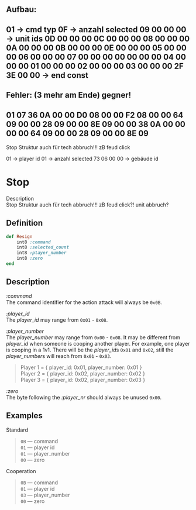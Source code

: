 Aufbau:
----------------------------------------------
01          -> cmd typ
0F          -> anzahl selected
09 00 00 00 -> unit ids
0D 00 00 00 
0C 00 00 00 
08 00 00 00 
0A 00 00 00 
0B 00 00 00 
0E 00 00 00 
05 00 00 00 
06 00 00 00 
07 00 00 00 
00 00 00 00 
04 00 00 00 
01 00 00 00 
02 00 00 00 
03 00 00 00 
2F 3E 00 00 -> end const
----------------------------------------------
Fehler: (3 mehr am Ende) gegner!
----------------------------------------------
01 
07 
36 0A 00 00 
D0 08 00 00 
F2 08 00 00 
64 09 00 00 
28 09 00 00 
8E 09 00 00 
38 0A 00 00 
00 00 64 09 
00 00 28 09 
00 00 8E 09
-----------------------------------------------

Stop Struktur auch für tech abbruch!!! zB feud click

01          -> player id
01          -> anzahl selected
73 06 00 00 -> gebäude id

# Stop

Description  
Stop Struktur auch für tech abbruch!!! zB feud click?! unit abbruch?

## Definition

```ruby
def Resign
	int8 :command 
	int8 :selected_count
	int8 :player_number
	int8 :zero
end
```

## Description

*:command*  
The command identifier for the action attack will always be `0x0B`.

*:player_id*  
The *player_id* may range from `0x01` - `0x08`.

*:player_number*  
The *player_number* may range from `0x00` - `0x08`.
It may be different from *player_id* when someone is cooping another player. For example, one player is cooping in a 1v1. There will be the *player_id*s `0x01` and `0x02`, still the *player_number*s will reach from `0x01` - `0x03`.

> Player 1 = { player_id: 0x01, player_number: 0x01 }  
> Player 2 = { player_id: 0x02, player_number: 0x02 }  
> Player 3 = { player_id: 0x02, player_number: 0x03 }  

*:zero*  
The byte following the *:player_nr* should always be unused `0x00`.

## Examples

Standard

>`0B` &mdash; command  
>`01` &mdash; player id  
>`01` &mdash; player_number  
>`00` &mdash; zero

Cooperation

>`0B` &mdash; command  
>`01` &mdash; player id  
>`03` &mdash; player_number  
>`00` &mdash; zero 